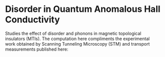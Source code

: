 # Disorder in Quantum Anomalous Hall Conductivity
 Studies the effect of disorder and phonons in magnetic topological insulators (MTIs). The computation here compliments the experimental work obtained by Scanning Tunneling Microscopy (STM) and transport measurements published here:
